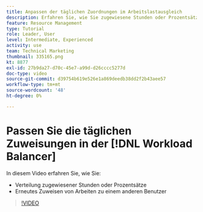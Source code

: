 ```yaml
---
title: Anpassen der täglichen Zuordnungen im Arbeitslastausgleich
description: Erfahren Sie, wie Sie zugewiesene Stunden oder Prozentsätze neu verteilen und die Arbeit von einem Benutzer an einen anderen neu zuweisen.
feature: Resource Management
type: Tutorial
role: Leader, User
level: Intermediate, Experienced
activity: use
team: Technical Marketing
thumbnail: 335165.png
kt: 8877
exl-id: 27b9da27-d70c-45e7-a99d-d26cccc5277d
doc-type: video
source-git-commit: d39754b619e526e1a869deedb38dd2f2b43aee57
workflow-type: tm+mt
source-wordcount: '48'
ht-degree: 0%

---
```


# Passen Sie die täglichen Zuweisungen in der [!DNL Workload Balancer]

In diesem Video erfahren Sie, wie Sie:

* Verteilung zugewiesener Stunden oder Prozentsätze
* Erneutes Zuweisen von Arbeiten zu einem anderen Benutzer


>[!VIDEO](https://video.tv.adobe.com/v/335165/?quality=12)

